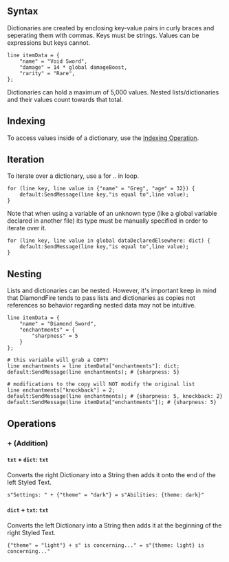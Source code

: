 ## Syntax
Dictionaries are created by enclosing key-value pairs in curly braces and seperating them with commas. Keys must be strings. Values can be expressions but keys cannot.

```tc
line itemData = {
    "name" = "Void Sword",
    "damage" = 14 * global damageBoost,
    "rarity" = "Rare",
};
```

Dictionaries can hold a maximum of 5,000 values. Nested lists/dictionaries and their values count towards that total.

## Indexing
To access values inside of a dictionary, use the [Indexing Operation](../language_features/expressions.md#indexing-operation).

## Iteration
To iterate over a dictionary, use a for .. in loop.
```tc title="Example"
for (line key, line value in {"name" = "Greg", "age" = 32}) {
    default:SendMessage(line key,"is equal to",line value);
}
```
Note that when using a variable of an unknown type (like a global variable declared in another file) its type must be manually specified in order to iterate over it.
```tc title="Example"
for (line key, line value in global dataDeclaredElsewhere: dict) {
    default:SendMessage(line key,"is equal to",line value);
}
```

## Nesting
Lists and dictionaries can be nested. However, it's important keep in mind that DiamondFire tends to pass lists and dictionaries as copies not references so behavior regarding nested data may not be intuitive.

```tc title="Example"
line itemData = {
    "name" = "Diamond Sword",
    "enchantments" = {
        "sharpness" = 5
    }
};

# this variable will grab a COPY!
line enchantments = line itemData["enchantments"]: dict;
default:SendMessage(line enchantments); # {sharpness: 5}

# modifications to the copy will NOT modify the original list
line enchantments["knockback"] = 2;
default:SendMessage(line enchantments); # {sharpness: 5, knockback: 2}
default:SendMessage(line itemData["enchantments"]); # {sharpness: 5}
```

## Operations
### + (Addition)
#### `txt` + `dict`: `txt`
Converts the right Dictionary into a String then adds it onto the end of the left Styled Text.
```tc
s"Settings: " + {"theme" = "dark"} = s"Abilities: {theme: dark}"
```

#### `dict` + `txt`: `txt`
Converts the left Dictionary into a String then adds it at the beginning of the right Styled Text.
```tc
{"theme" = "light"} + s" is concerning..." = s"{theme: light} is concerning..."
```